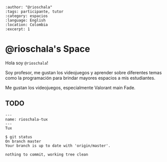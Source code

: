 
```{post} 2023-07-18
:author: "@rioschala"
:tags: participante, tutor
:category: espacios
:language: English
:location: Colombia
:excerpt: 1
```

# @rioschala's Space

Hola soy `@rioschala`! 

Soy profesor, me gustan los videojuegos y aprender sobre diferentes temas como la programación para brindar mayores espacios a mis estudiantes. 

Me gustan los videojuegos, especialmente Valorant main Fade. 

## TODO

```{figure} index.md-data/tux.png
---
name: rioschala-tux
---
Tux
```

```console
$ git status 
On branch master
Your branch is up to date with 'origin/master'.

nothing to commit, working tree clean
```
